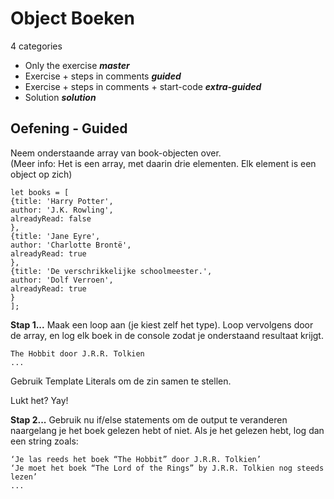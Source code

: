 # Object Boeken

4 categories

- Only the exercise ***master***
- Exercise + steps in comments ***guided***
- Exercise + steps in comments + start-code ***extra-guided***
- Solution ***solution***


Oefening - Guided
-------

Neem onderstaande array van book-objecten over.  
(Meer info: Het is een array, met daarin drie elementen. Elk element is een object op zich)  

```
let books = [
{title: 'Harry Potter',
author: 'J.K. Rowling',
alreadyRead: false
},
{title: 'Jane Eyre',
author: 'Charlotte Brontë',
alreadyRead: true
},
{title: 'De verschrikkelijke schoolmeester.',
author: 'Dolf Verroen',
alreadyRead: true
}
];
```

**Stap 1...** Maak een loop aan (je kiest zelf het type).
Loop vervolgens door de array, en log elk boek in de console zodat je onderstaand resultaat krijgt.

```
The Hobbit door J.R.R. Tolkien
...
```

Gebruik Template Literals om de zin samen te stellen.

Lukt het? Yay!

**Stap 2...** Gebruik nu if/else statements om de output te veranderen naargelang je het boek gelezen hebt of niet.
Als je het gelezen hebt, log dan een string zoals:

```
‘Je las reeds het boek “The Hobbit” door J.R.R. Tolkien’
‘Je moet het boek “The Lord of the Rings” by J.R.R. Tolkien nog steeds lezen’
...
```
